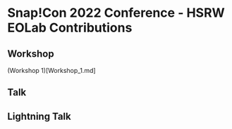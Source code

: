 # Snap!Con 2022 Conference - HSRW EOLab Contributions 

## Workshop 

(Workshop 1)[Workshop_1.md]

## Talk

## Lightning Talk


